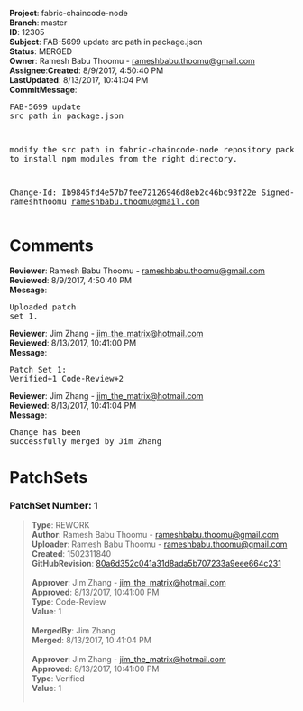 <strong>Project</strong>: fabric-chaincode-node</br><strong>Branch</strong>: master<br><strong>ID</strong>: 12305<br><strong>Subject</strong>: FAB-5699 update src path in package.json<br><strong>Status</strong>: MERGED<br><strong>Owner</strong>: Ramesh Babu Thoomu - rameshbabu.thoomu@gmail.com<br><strong>Assignee</strong>:<strong>Created</strong>: 8/9/2017, 4:50:40 PM<br><strong>LastUpdated</strong>: 8/13/2017, 10:41:04 PM<br><strong>CommitMessage</strong>:<br><pre>FAB-5699 update src path in package.json

modify the src path in fabric-chaincode-node repository
package.json to install npm modules from the right directory.

Change-Id: Ib9845fd4e57b7fee72126946d8eb2c46bc93f22e
Signed-off-by: rameshthoomu <rameshbabu.thoomu@gmail.com>
</pre><h1>Comments</h1><strong>Reviewer</strong>: Ramesh Babu Thoomu - rameshbabu.thoomu@gmail.com<br><strong>Reviewed</strong>: 8/9/2017, 4:50:40 PM<br><strong>Message</strong>: <pre>Uploaded patch set 1.</pre><strong>Reviewer</strong>: Jim Zhang - jim_the_matrix@hotmail.com<br><strong>Reviewed</strong>: 8/13/2017, 10:41:00 PM<br><strong>Message</strong>: <pre>Patch Set 1: Verified+1 Code-Review+2</pre><strong>Reviewer</strong>: Jim Zhang - jim_the_matrix@hotmail.com<br><strong>Reviewed</strong>: 8/13/2017, 10:41:04 PM<br><strong>Message</strong>: <pre>Change has been successfully merged by Jim Zhang</pre><h1>PatchSets</h1><h3>PatchSet Number: 1</h3><blockquote><strong>Type</strong>: REWORK<br><strong>Author</strong>: Ramesh Babu Thoomu - rameshbabu.thoomu@gmail.com<br><strong>Uploader</strong>: Ramesh Babu Thoomu - rameshbabu.thoomu@gmail.com<br><strong>Created</strong>: 1502311840<br><strong>GitHubRevision</strong>: [80a6d352c041a31d8ada5b707233a9eee664c231](https://github.com/hyperledger/fabric-chaincode-node/commit/80a6d352c041a31d8ada5b707233a9eee664c231)<br><br><strong>Approver</strong>: Jim Zhang - jim_the_matrix@hotmail.com<br><strong>Approved</strong>: 8/13/2017, 10:41:00 PM<br><strong>Type</strong>: Code-Review<br><strong>Value</strong>: 1<br><br><strong>MergedBy</strong>: Jim Zhang<br><strong>Merged</strong>: 8/13/2017, 10:41:04 PM<br><br><strong>Approver</strong>: Jim Zhang - jim_the_matrix@hotmail.com<br><strong>Approved</strong>: 8/13/2017, 10:41:00 PM<br><strong>Type</strong>: Verified<br><strong>Value</strong>: 1<br><br></blockquote>